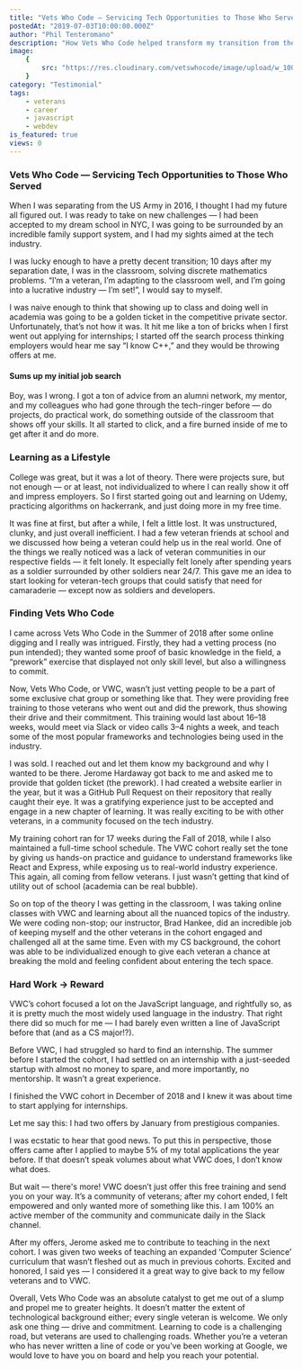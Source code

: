 ```yaml
---
title: "Vets Who Code — Servicing Tech Opportunities to Those Who Served"
postedAt: "2019-07-03T10:00:00.000Z"
author: "Phil Tenteromano"
description: "How Vets Who Code helped transform my transition from the military to a successful tech career."
image:
    {
        src: "https://res.cloudinary.com/vetswhocode/image/upload/w_1000,ar_16:9,c_fill,g_auto,e_sharpen/v1721216841/phil_mznw7l.avif",
    }
category: "Testimonial"
tags:
    - veterans
    - career
    - javascript
    - webdev
is_featured: true
views: 0
---
```


### Vets Who Code — Servicing Tech Opportunities to Those Who Served

When I was separating from the US Army in 2016, I thought I had my future all figured out. I was ready to take on new challenges — I had been accepted to my dream school in NYC, I was going to be surrounded by an incredible family support system, and I had my sights aimed at the tech industry.

I was lucky enough to have a pretty decent transition; 10 days after my separation date, I was in the classroom, solving discrete mathematics problems. “I’m a veteran, I’m adapting to the classroom well, and I’m going into a lucrative industry — I’m set!”, I would say to myself.

I was naive enough to think that showing up to class and doing well in academia was going to be a golden ticket in the competitive private sector. Unfortunately, that’s not how it was. It hit me like a ton of bricks when I first went out applying for internships; I started off the search process thinking employers would hear me say “I know C++,” and they would be throwing offers at me.

#### Sums up my initial job search

Boy, was I wrong. I got a ton of advice from an alumni network, my mentor, and my colleagues who had gone through the tech-ringer before — do projects, do practical work, do something outside of the classroom that shows off your skills. It all started to click, and a fire burned inside of me to get after it and do more.

### Learning as a Lifestyle

College was great, but it was a lot of theory. There were projects sure, but not enough — or at least, not individualized to where I can really show it off and impress employers. So I first started going out and learning on Udemy, practicing algorithms on hackerrank, and just doing more in my free time.

It was fine at first, but after a while, I felt a little lost. It was unstructured, clunky, and just overall inefficient. I had a few veteran friends at school and we discussed how being a veteran could help us in the real world. One of the things we really noticed was a lack of veteran communities in our respective fields — it felt lonely. It especially felt lonely after spending years as a soldier surrounded by other soldiers near 24/7. This gave me an idea to start looking for veteran-tech groups that could satisfy that need for camaraderie — except now as soldiers and developers.

### Finding Vets Who Code

I came across Vets Who Code in the Summer of 2018 after some online digging and I really was intrigued. Firstly, they had a vetting process (no pun intended); they wanted some proof of basic knowledge in the field, a “prework” exercise that displayed not only skill level, but also a willingness to commit.

Now, Vets Who Code, or VWC, wasn’t just vetting people to be a part of some exclusive chat group or something like that. They were providing free training to those veterans who went out and did the prework, thus showing their drive and their commitment. This training would last about 16–18 weeks, would meet via Slack or video calls 3–4 nights a week, and teach some of the most popular frameworks and technologies being used in the industry.

I was sold. I reached out and let them know my background and why I wanted to be there. Jerome Hardaway got back to me and asked me to provide that golden ticket (the prework). I had created a website earlier in the year, but it was a GitHub Pull Request on their repository that really caught their eye. It was a gratifying experience just to be accepted and engage in a new chapter of learning. It was really exciting to be with other veterans, in a community focused on the tech industry.

My training cohort ran for 17 weeks during the Fall of 2018, while I also maintained a full-time school schedule. The VWC cohort really set the tone by giving us hands-on practice and guidance to understand frameworks like React and Express, while exposing us to real-world industry experience. This again, all coming from fellow veterans. I just wasn’t getting that kind of utility out of school (academia can be real bubble).

So on top of the theory I was getting in the classroom, I was taking online classes with VWC and learning about all the nuanced topics of the industry. We were coding non-stop; our instructor, Brad Hankee, did an incredible job of keeping myself and the other veterans in the cohort engaged and challenged all at the same time. Even with my CS background, the cohort was able to be individualized enough to give each veteran a chance at breaking the mold and feeling confident about entering the tech space.

### Hard Work → Reward

VWC’s cohort focused a lot on the JavaScript language, and rightfully so, as it is pretty much the most widely used language in the industry. That right there did so much for me — I had barely even written a line of JavaScript before that (and as a CS major!?).

Before VWC, I had struggled so hard to find an internship. The summer before I started the cohort, I had settled on an internship with a just-seeded startup with almost no money to spare, and more importantly, no mentorship. It wasn’t a great experience.

I finished the VWC cohort in December of 2018 and I knew it was about time to start applying for internships.

Let me say this: I had two offers by January from prestigious companies.

I was ecstatic to hear that good news. To put this in perspective, those offers came after I applied to maybe 5% of my total applications the year before. If that doesn’t speak volumes about what VWC does, I don’t know what does.

But wait — there's more! VWC doesn’t just offer this free training and send you on your way. It’s a community of veterans; after my cohort ended, I felt empowered and only wanted more of something like this. I am 100% an active member of the community and communicate daily in the Slack channel.

After my offers, Jerome asked me to contribute to teaching in the next cohort. I was given two weeks of teaching an expanded ‘Computer Science’ curriculum that wasn’t fleshed out as much in previous cohorts. Excited and honored, I said yes — I considered it a great way to give back to my fellow veterans and to VWC.

Overall, Vets Who Code was an absolute catalyst to get me out of a slump and propel me to greater heights. It doesn’t matter the extent of technological background either; every single veteran is welcome. We only ask one thing — drive and commitment. Learning to code is a challenging road, but veterans are used to challenging roads. Whether you’re a veteran who has never written a line of code or you’ve been working at Google, we would love to have you on board and help you reach your potential.
